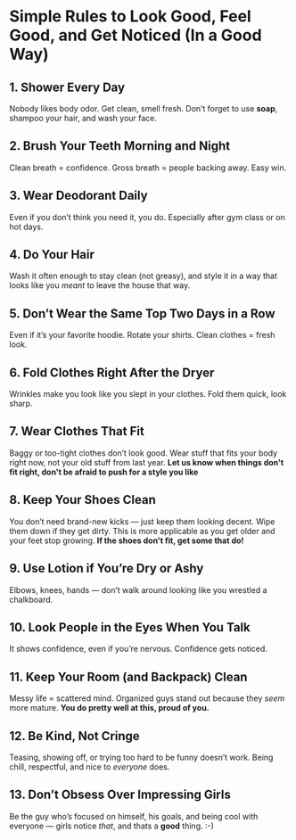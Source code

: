 # Simple Rules to Look Good, Feel Good, and Get Noticed (In a Good Way)

## 1. Shower Every Day  
Nobody likes body odor. Get clean, smell fresh. Don’t forget to use **soap**, shampoo your hair, and wash your face.

## 2. Brush Your Teeth Morning and Night  
Clean breath = confidence. Gross breath = people backing away. Easy win.

## 3. Wear Deodorant Daily  
Even if you don’t think you need it, you do. Especially after gym class or on hot days.

## 4. Do Your Hair  
Wash it often enough to stay clean (not greasy), and style it in a way that looks like you *meant* to leave the house that way.

## 5. Don’t Wear the Same Top Two Days in a Row  
Even if it’s your favorite hoodie. Rotate your shirts. Clean clothes = fresh look.

## 6. Fold Clothes Right After the Dryer  
Wrinkles make you look like you slept in your clothes. Fold them quick, look sharp.

## 7. Wear Clothes That Fit  
Baggy or too-tight clothes don’t look good. Wear stuff that fits your body right now, not your old stuff from last year.
  **Let us know when things don't fit right, don't be afraid to push for a style you like**

## 8. Keep Your Shoes Clean  
You don’t need brand-new kicks — just keep them looking decent. Wipe them down if they get dirty. This is more applicable as you get older and your feet stop growing.
**If the shoes don't fit, get some that do!**

## 9. Use Lotion if You’re Dry or Ashy  
Elbows, knees, hands — don’t walk around looking like you wrestled a chalkboard.

## 10. Look People in the Eyes When You Talk  
It shows confidence, even if you’re nervous. Confidence gets noticed.

## 11. Keep Your Room (and Backpack) Clean  
Messy life = scattered mind. Organized guys stand out because they *seem* more mature.
**You do pretty well at this, proud of you.**

## 12. Be Kind, Not Cringe  
Teasing, showing off, or trying too hard to be funny doesn’t work. Being chill, respectful, and nice to *everyone* does.

## 13. Don’t Obsess Over Impressing Girls  
Be the guy who’s focused on himself, his goals, and being cool with everyone — girls notice *that*, and thats a **good** thing. :-)
